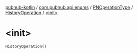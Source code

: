 [pubnub-kotlin](../../../index.md) / [com.pubnub.api.enums](../../index.md) / [PNOperationType](../index.md) / [HistoryOperation](index.md) / [&lt;init&gt;](./-init-.md)

# &lt;init&gt;

`HistoryOperation()`